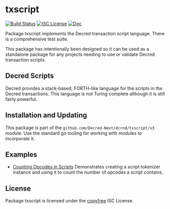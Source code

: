 txscript
========

[![Build Status](https://github.com/Decred-Next/dcrnd/workflows/Build%20and%20Test/badge.svg)](https://github.com/Decred-Next/dcrnd/actions)
[![ISC License](https://img.shields.io/badge/license-ISC-blue.svg)](http://copyfree.org)
[![Doc](https://img.shields.io/badge/doc-reference-blue.svg)](https://pkg.go.dev/github.com/Decred-Next/dcrnd/txscript/v4)

Package txscript implements the Decred transaction script language.  There is
a comprehensive test suite.

This package has intentionally been designed so it can be used as a standalone
package for any projects needing to use or validate Decred transaction scripts.

## Decred Scripts

Decred provides a stack-based, FORTH-like language for the scripts in the Decred
transactions.  This language is not Turing complete although it is still fairly
powerful.

## Installation and Updating

This package is part of the `github.com/Decred-Next/dcrnd/txscript/v3` module.  Use
the standard go tooling for working with modules to incorporate it.

## Examples

* [Counting Opcodes in Scripts](https://pkg.go.dev/github.com/Decred-Next/dcrnd/txscript/v4#example-ScriptTokenizer)
  Demonstrates creating a script tokenizer instance and using it to count the
  number of opcodes a script contains.

## License

Package txscript is licensed under the [copyfree](http://copyfree.org) ISC
License.
